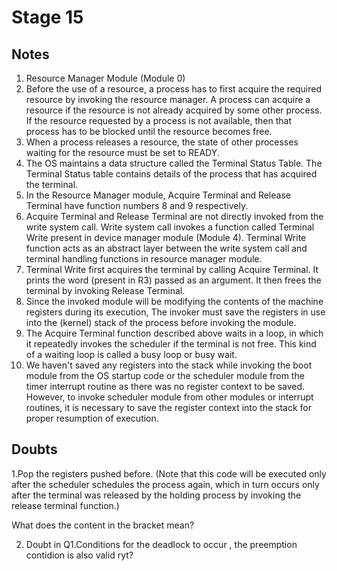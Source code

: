 # Stage 15

## Notes

1. Resource Manager Module (Module 0)
2. Before the use of a resource, a process has to first acquire the required resource by invoking the resource manager. A process can acquire a resource if the resource is not already acquired by some other process. If the resource requested by a process is not available, then that process has to be blocked until the resource becomes free.
3. When a process releases a resource, the state of other processes waiting for the resource must be set to READY. 
4. The OS maintains a data structure called the Terminal Status Table. The Terminal Status table contains details of the process that has acquired the terminal.
5. In the Resource Manager module, Acquire Terminal and Release Terminal have function numbers 8 and 9 respectively.
6. Acquire Terminal and Release Terminal are not directly invoked from the write system call. Write system call invokes a function called Terminal Write present in device manager module (Module 4). Terminal Write function acts as an abstract layer between the write system call and terminal handling functions in resource manager module. 
7. Terminal Write first acquires the terminal by calling Acquire Terminal. It prints the word (present in R3) passed as an argument. It then frees the terminal by invoking Release Terminal.
8. Since the invoked module will be modifying the contents of the machine registers during its execution, The invoker must save the registers in use into the (kernel) stack of the process before invoking the module.
9. The Acquire Terminal function described above waits in a loop, in which it repeatedly invokes the scheduler if the terminal is not free. This kind of a waiting loop is called a busy loop or busy wait. 
10. We haven't saved any registers into the stack while invoking the boot module from the OS startup code or the scheduler module from the timer interrupt routine as there was no register context to be saved. However, to invoke scheduler module from other modules or interrupt routines, it is necessary to save the register context into the stack for proper resumption of execution.


## Doubts
1.Pop the registers pushed before. (Note that this code will be executed only after the scheduler schedules the process again, which in turn occurs only after the terminal was released by the holding process by invoking the release terminal function.)

What does the content in the bracket mean?

2. Doubt in Q1.Conditions for the deadlock to occur , the preemption contidion is also valid ryt?